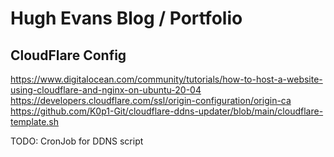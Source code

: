 # Hugh Evans Blog / Portfolio

## CloudFlare Config

https://www.digitalocean.com/community/tutorials/how-to-host-a-website-using-cloudflare-and-nginx-on-ubuntu-20-04
https://developers.cloudflare.com/ssl/origin-configuration/origin-ca
https://github.com/K0p1-Git/cloudflare-ddns-updater/blob/main/cloudflare-template.sh

TODO: CronJob for DDNS script